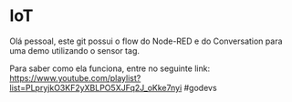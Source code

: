 # IoT
Olá pessoal, este git possui o flow do Node-RED e do Conversation para uma demo utilizando o sensor tag.

Para saber como ela funciona, entre no seguinte link:
https://www.youtube.com/playlist?list=PLpryjkO3KF2yXBLPO5XJFq2J_oKke7nyi
#godevs
